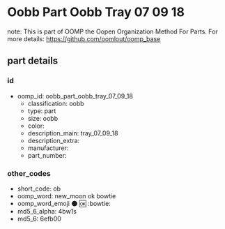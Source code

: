 # Oobb Part Oobb Tray 07 09 18  

note: This is part of OOMP the Oopen Organization Method For Parts. For more details: https://github.com/oomlout/oomp_base

##  part details





### id
* oomp_id: oobb_part_oobb_tray_07_09_18
  * classification: oobb
  * type: part
  * size: oobb
  * color: 
  * description_main: tray_07_09_18
  * description_extra: 
  * manufacturer: 
  * part_number: 

### other_codes
* short_code: ob
* oomp_word: new_moon ok bowtie
* oomp_word_emoji :new_moon: :ok: :bowtie:
* md5_6_alpha: 4bw1s
* md5_6: 6efb00